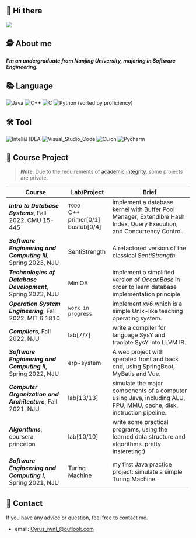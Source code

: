 ## 👋 Hi there 
![](https://visitor-badge.glitch.me/badge?page_id=Cyrus-iwnl.readme)

## 🕵 About me
_**I'm an undergraduate from Nanjing University, majoring in Software Engineering.**_

## 📚 Language
![Java](https://img.shields.io/badge/-Java-FC801D?style=flat&logo=java&logoColor=white)
![C++](https://img.shields.io/badge/-C++-FE2857?style=flat&logo=c%2B%2B&logoColor=white)
![C](https://img.shields.io/badge/-DD1265?style=flat&logo=c&logoColor=white)
![Python](https://img.shields.io/badge/-Python-FDB60D?style=flat&logo=python&logoColor=white)
(sorted by proficiency)

## 🛠 Tool
![IntelliJ IDEA](https://img.shields.io/badge/-IntelliJ_IDEA-FE2857?style=flat&logo=IntelliJIDEA&logoColor=white)
![Visual_Studio_Code](https://img.shields.io/badge/-Visual_Studio_Code-white?style=flat&logo=VisualStudioCode&logoColor=087CFA)
![CLion](https://img.shields.io/badge/-CLion-087CFA?style=flat&logo=CLion&logoColor=white)
![Pycharm](https://img.shields.io/badge/-Pycharm-21D789?style=flat&logo=Pycharm&logoColor=white)

## 🔬 Course Project
> ***Note***: Due to the requirements of [academic integrity](https://integrity.mit.edu/), some projects are private. 

| Course                                                       | Lab/Project        | Brief                                                        |
| ------------------------------------------------------------ | ------------------ | ------------------------------------------------------------ |
| ***Intro to Database Systems***, Fall 2022, CMU 15-445| `TODO`<br/>C++ primer[0/1]<br/>bustub[0/4]   | implement a database kernel with Buffer Pool Manager, Extendible Hash Index, Query Execution, and Concurrency Control. |
| ***Software Engineering and Computing III***, Spring 2023, NJU | SentiStrength | A refactored version of the classical *SentiStrength*.       |
| ***Technologies of Database Development***, Spring 2023, NJU | MiniOB             | implement a simplified version of *OceanBase* in order to learn database implementation principle. |
| ***Operation System Engineering***, Fall 2022, MIT 6.1810    | `work in progress` | implement *xv6* which is a simple Unix-like teaching operating system. |
| ***Compilers***, Fall 2022, NJU                              | lab[7/7]           | write a compiler for language SysY and tranlate SysY into LLVM IR. |
| ***Software Engineering and Computing II***, Spring 2022, NJU | erp-system         | A web project with sperated front and back end, using SpringBoot, MyBatis and Vue. |
| ***Computer Organization and Architecture***, Fall 2021, NJU | lab[13/13]         | simulate the major components of a computer using Java, including ALU, FPU,  MMU, cache, disk, instruction pipeline. |
| ***Algorithms***, coursera, princeton                        | lab[10/10]         | write some practical programs, using the learned data structure and algorithms. pretty instereting:) |
| ***Software Engineering and Computing I***, Spring 2021, NJU | Turing Machine | my first Java practice project: simulate a simple Turing Machine. | 

## 📧 Contact

If you have any advice or question, feel free to contact me.
+ email: Cyrus_iwnl_@outlook.com
